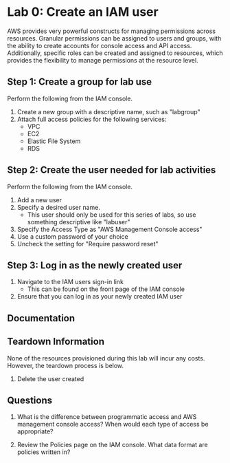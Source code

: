 # Lab 0: Create an IAM user

AWS provides very powerful constructs for managing permissions across resources. Granular permissions can be assigned to users and groups, with the ability to create accounts for console access and API access. Additionally, specific roles can be created and assigned to resources, which provides the flexibility to manage permissions at the resource level.

## Step 1: Create a group for lab use

Perform the following from the IAM console.

1. Create a new group with a descriptive name, such as "labgroup"
2. Attach full access policies for the following services:
    * VPC
    * EC2
    * Elastic File System
    * RDS

## Step 2: Create the user needed for lab activities

Perform the following from the IAM console.

1. Add a new user
2. Specify a desired user name.
    * This user should only be used for this series of labs, so use something descriptive like "labuser"
3. Specify the Access Type as "AWS Management Console access"
4. Use a custom password of your choice
5. Uncheck the setting for "Require password reset"

## Step 3: Log in as the newly created user

1. Navigate to the IAM users sign-in link
    * This can be found on the front page of the IAM console
2. Ensure that you can log in as your newly created IAM user

## Documentation


## Teardown Information

None of the resources provisioned during this lab will incur any costs. However, the teardown process is below.

1. Delete the user created

## Questions

1. What is the difference between programmatic access and AWS management console access? When would each type of access be appropriate?

2. Review the Policies page on the IAM console. What data format are policies written in?
